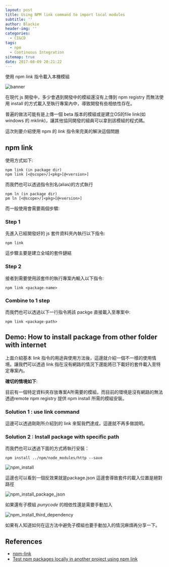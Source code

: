 ```yaml
---
layout: post
title: Using NPM link command to import local modules
subtitle: ''
author: Blackie
header-img: ''
categories:
  - CI&CD
tags:
  - npm
  - Continuous Integration
sitemap: true
date: 2017-08-09 20:21:22
---
```


使用 npm *link* 指令載入本機模組

<!-- More -->

![banner](banner.png)

在現代 js 開發中，多少會遇到開發中的模組還沒有上傳到 npm registry 而無法使用 install 的方式載入至執行專案內中，導致開發有些相依性存在。

普遍的做法可能有是上傳一個 beta 版本的模組或是建立OS的file link(如 windows 的 mklink)，讓其他協同開發的組員可以拿到該模組的程式碼。

這次則要介紹使用 npm 的 *link* 指令來完美的解決這個問題

## npm link ##

使用方式如下:

    npm link (in package dir)
    npm link [<@scope>/]<pkg>[@<version>]

而我們也可以透過指令別名(alias)的方式執行

    npm ln (in package dir)
    pm ln [<@scope>/]<pkg>[@<version>]

而一般使用會需要兩個步驟:

### Step 1 ###

先進入已經開發好的 js 套件資料夾內執行以下指令:

    npm link

這步驟主要是建立全域的套件鏈結

### Step 2 ###

接者到需要使用該套件的執行專案內輸入以下指令:

    npm link <package-name>

### Combine to 1 step ###

而我們也可以透過以下一行指令將該 packge 直接載入至專案中:

    npm link <package-path>

## Demo: How to install package from other folder with internet ##

上面介紹基本 link 指令的用途與使用方法後，這邊就介紹一個不一樣的使用情境。讓我們可以透過 link 指在沒有網路的情況下還能將已下載好的套件載入至特定專案內。

**確切的情境如下**:

目前有一個特定資料夾存放專案A所需要的模組，而目前的環境是沒有網路的無法透過remote npm registry 提供 npm install 所需的模組安裝。

### Solution 1 : use link command ###

這邊可以透過剛剛所介紹到的 link 來幫我們達成，這邊就不再多做說明。

### Solution 2 : Install package with specific path ###

而我們也可以透過下面的方式將執行安裝：

    npm install ../npm/node_modules/http --save

![npm_install](npm_install.png)

這邊也可以看到一個反效果就是package.json 這邊會導致套件的載入位置是絕對路徑

![npm_install_package_json](npm_install_package_json.png)

如果還有子模組 *punycode* 的相依性還是需要手動加入

![npm_install_third_dependency](npm_install_third_dependency.png)

如果有人知道如何在這方法中避免子模組也要手動加入的情況麻煩再分享一下。

## References ##
- [npm-link](https://docs.npmjs.com/cli/link)
- [Test npm packages locally in another project using npm link](https://egghead.io/lessons/javascript-test-npm-packages-locally-in-another-project-using-npm-link)